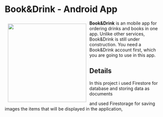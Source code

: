 # Book&Drink - Android App
<img src="https://user-images.githubusercontent.com/63399959/164093681-6e2e81e0-dbf2-4b1b-865b-0cc95e8fb6e3.png" align="left"
width="250" hspace="10" vspace="10">

**Book&Drink** is an mobile app for ordering drinks and books in one app.
Unlike other services, Book&Drink is still under construction.
You need a Book&Drink account first, which you are going to use in this app.

<p align="left">
  
## Details
In this project i used Firestore for database and storing data as documents
  
and used Firestorage for saving images the items that will be displayed in the application,
